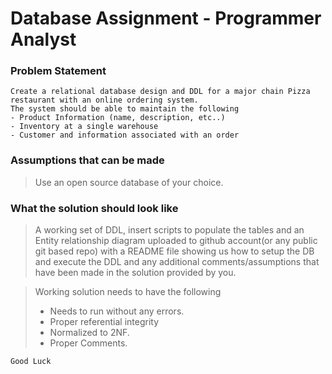 ﻿# Database Assignment - Programmer Analyst

### Problem Statement
 
 ```
Create a relational database design and DDL for a major chain Pizza restaurant with an online ordering system.
The system should be able to maintain the following
 - Product Information (name, description, etc..)
 - Inventory at a single warehouse
 - Customer and information associated with an order 
 ```
 ### Assumptions that can be made
 
 > Use an open source database of your choice.
 
 ### What the solution should look like
 
 > A working set of DDL, insert scripts to populate the tables and an Entity relationship diagram uploaded to github account(or any public git based repo) with a README file showing us how to setup the DB and execute the DDL and any additional comments/assumptions that have been made in the solution provided by you.
 
 > Working solution needs to have the following
 > * Needs to run without any errors.
 > * Proper referential integrity
 > * Normalized to 2NF.
 > * Proper Comments.

```
Good Luck
```


